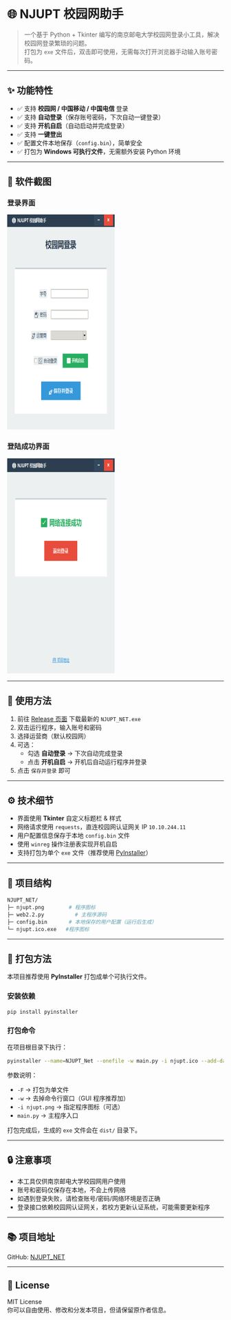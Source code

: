 # 🌐 NJUPT 校园网助手

> 一个基于 Python + Tkinter 编写的南京邮电大学校园网登录小工具，解决校园网登录繁琐的问题。  
> 打包为 `exe` 文件后，双击即可使用，无需每次打开浏览器手动输入账号密码。

---

## ✨ 功能特性

- ✅ 支持 **校园网 / 中国移动 / 中国电信** 登录
- ✅ 支持 **自动登录**（保存账号密码，下次自动一键登录）
- ✅ 支持 **开机自启**（自动启动并完成登录）
- ✅ 支持 **一键登出**
- ✅ 配置文件本地保存（`config.bin`），简单安全
- ✅ 打包为 **Windows 可执行文件**，无需额外安装 Python 环境

---

## 📸 软件截图

### 登录界面

<img src="https://github.com/1EM0NS/NJUPT_NET/blob/main/login.png" width="250" height="500">

### 登陆成功界面

<img src="https://github.com/1EM0NS/NJUPT_NET/blob/main/success.png" width="250" height="500">



---

## 🚀 使用方法

1. 前往 [Release 页面](https://github.com/1EM0NS/NJUPT_NET/releases) 下载最新的 `NJUPT_NET.exe`
2. 双击运行程序，输入账号和密码
3. 选择运营商（默认校园网）
4. 可选：
   - 勾选 **自动登录** → 下次自动完成登录
   - 点击 **开机自启** → 开机后自动运行程序并登录
5. 点击 `保存并登录` 即可

---

## ⚙️ 技术细节

- 界面使用 **Tkinter** 自定义标题栏 & 样式
- 网络请求使用 `requests`，直连校园网认证网关 IP `10.10.244.11`
- 用户配置信息保存于本地 `config.bin` 文件
- 使用 `winreg` 操作注册表实现开机自启
- 支持打包为单个 `exe` 文件（推荐使用 [PyInstaller](https://pyinstaller.org/)）

---

## 📂 项目结构

```bash
NJUPT_NET/
├─ njupt.png        # 程序图标
├─ web2.2.py          # 主程序源码
├─ config.bin       # 本地保存的用户配置（运行后生成）
└─ njupt.ico.exe   #程序图标
```

---

## 🔧 打包方法

本项目推荐使用 **PyInstaller** 打包成单个可执行文件。  

### 安装依赖
```bash
pip install pyinstaller
```

### 打包命令
在项目根目录下执行：
```bash
pyinstaller --name=NJUPT_Net --onefile -w main.py -i njupt.ico --add-data njupt.png:./
```

参数说明：
- `-F` → 打包为单文件
- `-w` → 去掉命令行窗口（GUI 程序推荐加）
- `-i njupt.png` → 指定程序图标（可选）
- `main.py` → 主程序入口

打包完成后，生成的 `exe` 文件会在 `dist/` 目录下。

---

## 🔒 注意事项

- 本工具仅供南京邮电大学校园网用户使用  
- 账号和密码仅保存在本地，不会上传网络  
- 如遇到登录失败，请检查账号/密码/网络环境是否正确  
- 登录接口依赖校园网认证网关，若校方更新认证系统，可能需要更新程序  

---

## 📚 项目地址

GitHub: [NJUPT_NET](https://github.com/1EM0NS/NJUPT_NET)

---


## 📜 License

MIT License  
你可以自由使用、修改和分发本项目，但请保留原作者信息。
